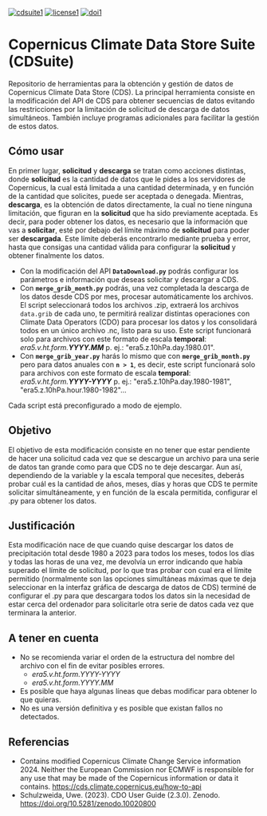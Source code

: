 [![cdsuite1](https://github.com/user-attachments/assets/b240a777-e22a-4c77-8e44-96a41789845b)](https://github.com/oscarmtr/CDSuite)
[![license1](https://github.com/user-attachments/assets/2c3dba82-5de0-4ed5-9e0d-88a470f0d586)](https://www.gnu.org/licenses/agpl-3.0.html)
[![doi1](https://github.com/user-attachments/assets/51caa891-c1f7-4f34-be4c-0d31eb9b9831)](https://doi.org/10.5281/zenodo.14570087)

<!--[![cdsuite](https://github.com/user-attachments/assets/4c9698da-5b13-4981-a376-df23b5d376a2)](https://github.com/oscarmtr/CDSuite)
[![license](https://github.com/user-attachments/assets/f58a7dee-3fdd-414f-b179-9fa4c134150d)](https://www.gnu.org/licenses/agpl-3.0.html)
[![doi](https://github.com/user-attachments/assets/81be1084-ae2c-40ec-bdb9-3b84f1e84fa9)](https://doi.org/10.5281/zenodo.14570087)-->

# Copernicus Climate Data Store Suite (CDSuite)
Repositorio de herramientas para la obtención y gestión de datos de Copernicus Climate Data Store (CDS). La principal herramienta consiste en la modificación del API de CDS para obtener secuencias de datos evitando las restricciones por la limitación de solicitud de descarga de datos simultáneos. También incluye programas adicionales para facilitar la gestión de estos datos.

## Cómo usar
En primer lugar, **solicitud** y **descarga** se tratan como acciones distintas, donde **solicitud** es la cantidad de datos que le pides a los servidores de Copernicus, la cual está limitada a una cantidad determinada, y en función de la cantidad que solicites, puede ser aceptada o denegada. Mientras, **descarga**, es la obtención de datos directamente, la cual no tiene ninguna limitación, que figuran en la **solicitud** que ha sido previamente aceptada. Es decir, para poder obtener los datos, es necesario que la información que vas a **solicitar**, esté por debajo del límite máximo de **solicitud** para poder ser **descargada**. Este límite deberás encontrarlo mediante prueba y error, hasta que consigas una cantidad válida para configurar la **solicitud** y obtener finalmente los datos.

- Con la modificación del API **`DataDownload.py`** podrás configurar los parámetros e información que deseas solicitar y descargar a CDS.
- Con **`merge_grib_month.py`** podrás, una vez completada la descarga de los datos desde CDS por mes, procesar automáticamente los archivos. El script seleccionará todos los archivos .zip, extraerá los archivos `data.grib` de cada uno, te permitirá realizar distintas operaciones con Climate Data Operators (CDO) para procesar los datos y los consolidará todos en un único archivo .nc, listo para su uso. Este script funcionará solo para archivos con este formato de escala **temporal**: *era5.v.ht.form.**YYYY.MM*** p. ej.: "era5.z.10hPa.day.1980.01".
- Con **`merge_grib_year.py`** harás lo mismo que con **`merge_grib_month.py`** pero para datos anuales con **`n > 1`**, es decir, este script funcionará solo para archivos con este formato de escala **temporal**: *era5.v.ht.form.**YYYY-YYYY*** p. ej.: "era5.z.10hPa.day.1980-1981", "era5.z.10hPa.hour.1980-1982"...

Cada script está preconfigurado a modo de ejemplo.

## Objetivo
El objetivo de esta modificación consiste en no tener que estar pendiente de hacer una solicitud cada vez que se descargue un archivo para una serie de datos tan grande como para que CDS no te deje descargar.
Aun así, dependiendo de la variable y la escala temporal que necesites, deberás probar cuál es la cantidad de años, meses, días y horas que CDS te permite solicitar simultáneamente, y en función de la escala permitida, configurar el .py para obtener los datos.

## Justificación
Esta modificación nace de que cuando quise descargar los datos de precipitación total desde 1980 a 2023 para todos los meses, todos los días y todas las horas de una vez, me devolvía un error indicando que había superado el límite de solicitud, por lo que tras probar con cual era el límite permitido (normalmente son las opciones simultáneas máximas que te deja seleccionar en la interfaz gráfica de descarga de datos de CDS) terminé de configurar el .py para que descargara todos los datos sin la necesidad de estar cerca del ordenador para solicitarle otra serie de datos cada vez que terminara la anterior. 

## A tener en cuenta
- No se recomienda variar el orden de la estructura del nombre del archivo con el fin de evitar posibles errores.
     - *era5.v.ht.form.YYYY-YYYY*
     - *era5.v.ht.form.YYYY.MM* 
- Es posible que haya algunas líneas que debas modificar para obtener lo que quieras.
- No es una versión definitiva y es posible que existan fallos no detectados.

## Referencias
- Contains modified Copernicus Climate Change Service information 2024. Neither the European Commission nor ECMWF is responsible for any use that may be made of the Copernicus information or data it contains. https://cds.climate.copernicus.eu/how-to-api
- Schulzweida, Uwe. (2023). CDO User Guide (2.3.0). Zenodo. https://doi.org/10.5281/zenodo.10020800
